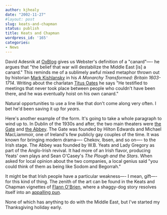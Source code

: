 ```yaml
---
author: kjhealy
date: "2002-11-27"
#layout: post
slug: keats-and-chapman
status: publish
title: Keats and Chapman
wordpress_id: '165'
categories:
- News
---
```


David Adesnik at [OxBlog](http://oxblog.blogspot.com/ "OxBlog") gives us Webster's definition of a "canard"—- he argues that "the belief that war will destabilize the Middle East [is] a canard." This reminds me of a sublimely awful mixed metaphor thrown out by historian [Mark Kishlansky](http://www.fas.harvard.edu/~history/faculty/profiles/kishlansky.htm) in his *A Monarchy Transformed: Britain 1603-1714*. Writing about the charlatan [Titus Oates](http://www.lawsch.uga.edu/~glorious/titus_oates.html) he says "He testified to meetings that never took place between people who couldn't have been there, and he was eventually hoist on his own canard."

Natural opportunities to use a line like that don't come along very often. I bet he'd been saving it up for *years*.

Here's another example of the form. It's going to take a whole paragraph to wind up to. In Dublin of the 1930s and after, the two main theaters were [the Gate](http://www.gate-theatre.ie/) and [the Abbey](http://www.abbeytheatre.ie/). The Gate was founded by Hilton Edwards and Michael MacLiammoir, one of Ireland's few publicly gay couples of the time. It was known for bringing modern drama—- Chekov, Ibsen, and so on—- to the Irish stage. The Abbey was founded by W.B. Yeats and Lady Gregory as part of the Anglo-Irish revival. It had more of an Irish flavor, producing Yeats' own plays and Sean O'Casey's *The Plough and the Stars*. When asked for local opinion about the two companies, a local genius said "you could think of them as being like Sodom and Begorrah."

It might be that Irish people have a particular weakness—- I mean, gift—- for this kind of thing. The zenith of the art can be found in the Keats and Chapman vignettes of [Flann O'Brien](http://search.barnesandnoble.com/booksearch/isbnInquiry.asp?isbn=1564782158), where a shaggy-dog story resolves itself into an [appalling pun](http://radio.weblogs.com/0100191/2002/06/20.html#a179).

None of which has anything to do with the Middle East, but I've started my Thanksgiving holiday early.
